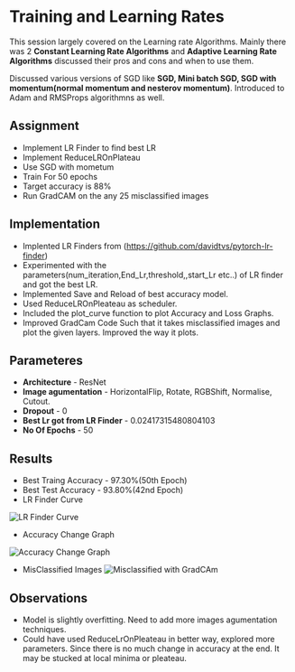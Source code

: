# Training and Learning Rates
This session largely covered on the Learning rate Algorithms. Mainly there was 2 **Constant Learning Rate Algorithms** and **Adaptive Learning Rate Algorithms** discussed their pros and cons and when to use them.

Discussed various versions of SGD like **SGD, Mini batch SGD, SGD with momentum(normal momentum and nesterov momentum)**.
Introduced to Adam and RMSProps algorithmns as well.

## Assignment
* Implement LR Finder to find best LR
* Implement ReduceLROnPlateau
* Use SGD with mometum
* Train For 50 epochs
* Target accuracy is 88%
* Run GradCAM on the any 25 misclassified images

## Implementation 

* Implented LR Finders from (https://github.com/davidtvs/pytorch-lr-finder)
* Experimented with the parameters(num_iteration,End_Lr,threshold,,start_Lr etc..) of LR finder and got the best LR.
* Implemented Save and Reload of best accuracy model.
* Used ReduceLROnPleateau as scheduler.
* Included the plot_curve function to plot Accuracy and Loss Graphs.
* Improved GradCam Code Such that it takes misclassified images and plot the given layers. Improved the way it plots.

## Parameteres
* **Architecture** - ResNet
* **Image agumentation** - HorizontalFlip, Rotate, RGBShift, Normalise, Cutout.
* **Dropout** - 0
* **Best Lr got from LR Finder** - 0.02417315480804103
* **No Of Epochs** - 50

## Results
* Best Traing Accuracy - 97.30%(50th Epoch)
* Best Test Accuracy - 93.80%(42nd Epoch)
* LR Finder Curve

![LR Finder Curve](https://github.com/Sushmitha-Katti/EVA-4/blob/master/Session10/Assets/Lr_finder_plot.png "Lr finder Curve")
* Accuracy Change Graph

![Accuracy Change Graph](https://github.com/Sushmitha-Katti/EVA-4/blob/master/Session10/Assets/AccuracyChange.png "Accuracy Change Graph")
* MisClassified Images
![Misclassified with GradCAm](https://github.com/Sushmitha-Katti/EVA-4/blob/master/Session10/Assets/Misclassified_images_withGradCam.png "Misclassifed images with GradCam")

## Observations
* Model is slightly overfitting. Need to add more images agumentation techniques.
* Could have used ReduceLrOnPleateau in better way, explored more parameters. Since there is no much change in accuracy at the end. It may be stucked at local minima or pleateau.
 

